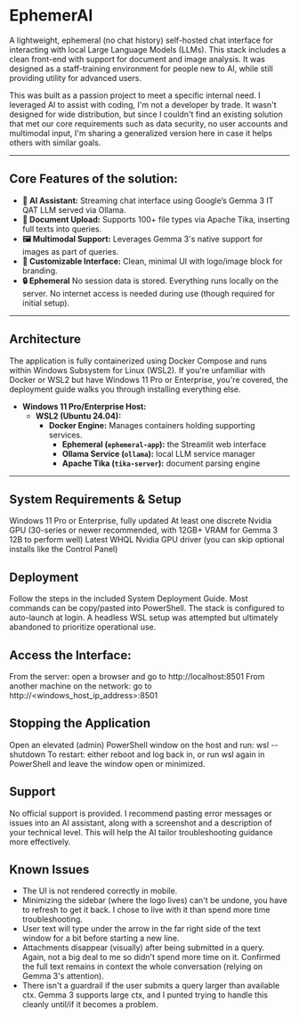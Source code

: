 # EphemerAl

A lightweight, ephemeral (no chat history) self-hosted chat interface for interacting with local Large Language Models (LLMs).
This stack includes a clean front-end with support for document and image analysis. It was designed as a staff-training environment for people new to AI, while still providing utility for advanced users.

This was built as a passion project to meet a specific internal need. I leveraged AI to assist with coding, I'm not a developer by trade.
It wasn't designed for wide distribution, but since I couldn't find an existing solution that met our core requirements such as data security, no user accounts and multimodal input, I'm sharing a generalized version here in case it helps others with similar goals.

---

## Core Features of the solution:

* **🤖 AI Assistant:** Streaming chat interface using Google’s Gemma 3 IT QAT LLM served via Ollama.
* **📄 Document Upload:** Supports 100+ file types via Apache Tika, inserting full texts into queries.
* **🖼️ Multimodal Support:** Leverages Gemma 3's native support for images as part of queries.
* **🎨 Customizable Interface:** Clean, minimal UI with logo/image block for branding.
* **🔒 Ephemeral** No session data is stored. Everything runs locally on the server. No internet access is needed during use (though required for initial setup).

---

## Architecture

The application is fully containerized using Docker Compose and runs within Windows Subsystem for Linux (WSL2).
If you're unfamiliar with Docker or WSL2 but have Windows 11 Pro or Enterprise, you're covered, the deployment guide walks you through installing everything else.

* **Windows 11 Pro/Enterprise Host:**
   * **WSL2 (Ubuntu 24.04):**
       * **Docker Engine:** Manages containers holding supporting services.
           * **Ephemeral (`ephemeral-app`):** the Streamlit web interface
           * **Ollama Service (`ollama`):** local LLM service manager
           * **Apache Tika (`tika-server`):** document parsing engine

---

## System Requirements & Setup

Windows 11 Pro or Enterprise, fully updated
At least one discrete Nvidia GPU (30-series or newer recommended, with 12GB+ VRAM for Gemma 3 12B to perform well)
Latest WHQL Nvidia GPU driver (you can skip optional installs like the Control Panel)

## Deployment

Follow the steps in the included System Deployment Guide. Most commands can be copy/pasted into PowerShell.
The stack is configured to auto-launch at login.
A headless WSL setup was attempted but ultimately abandoned to prioritize operational use.

## Access the Interface:

From the server: open a browser and go to http://localhost:8501
From another machine on the network: go to http://<windows_host_ip_address>:8501

## Stopping the Application

Open an elevated (admin) PowerShell window on the host and run:
wsl --shutdown
To restart: either reboot and log back in, or run wsl again in PowerShell and leave the window open or minimized.

## Support

No official support is provided.
I recommend pasting error messages or issues into an AI assistant, along with a screenshot and a description of your technical level. This will help the AI tailor troubleshooting guidance more effectively.

## Known Issues

* The UI is not rendered correctly in mobile.
* Minimizing the sidebar (where the logo lives) can't be undone, you have to refresh to get it back. I chose to live with it than spend more time troubleshooting.
* User text will type under the arrow in the far right side of the text window for a bit before starting a new line.
* Attachments disappear (visually) after being submitted in a query.  Again, not a big deal to me so didn't spend more time on it.  Confirmed the full text remains in context the whole conversation (relying on Gemma 3's attention).
* There isn't a guardrail if the user submits a query larger than available ctx.  Gemma 3 supports large ctx, and I punted trying to handle this cleanly until/if it becomes a problem.

